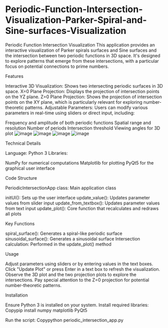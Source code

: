 # Periodic-Function-Intersection-Visualization-Parker-Spiral-and-Sine-surfaces-Visualization
Periodic Function Intersection Visualization This application provides an interactive visualization of Parker spirals surfaces and Sine surfaces and the intersection between two periodic functions in 3D space. It's designed to explore patterns that emerge from these intersections, with a particular focus on potential connections to prime numbers.

Features

Interactive 3D Visualization: Shows two intersecting periodic surfaces in 3D space.
X=0 Plane Projection: Displays the projection of intersection points on the YZ plane.
Z=0 Plane Projection: Shows the projection of intersection points on the XY plane, which is particularly relevant for exploring number-theoretic patterns.
Adjustable Parameters: Users can modify various parameters in real-time using sliders or direct input, including:

Frequency and amplitude of both periodic functions
Spatial range and resolution
Number of periods
Intersection threshold
Viewing angles for 3D plot
![image](https://github.com/user-attachments/assets/dde8b7a4-5d60-47b0-a466-f41fb3ca0f74)
![image](https://github.com/user-attachments/assets/76e48582-cb79-4316-88d9-0549e1b7deb1)
![image](https://github.com/user-attachments/assets/ff69cab7-5f8a-487d-9ecd-29da9dab07af)
![image](https://github.com/user-attachments/assets/e8b68ca8-33db-4db0-be05-c8c94176d9e0)

Technical Details

Language: Python 3
Libraries:

NumPy for numerical computations
Matplotlib for plotting
PyQt5 for the graphical user interface

Code Structure

PeriodicIntersectionApp class: Main application class

initUI(): Sets up the user interface
update_value(): Updates parameter values from slider input
update_from_textbox(): Updates parameter values from text input
update_plot(): Core function that recalculates and redraws all plots

Key Functions

spiral_surface(): Generates a spiral-like periodic surface
sinusoidal_surface(): Generates a sinusoidal surface
Intersection calculation: Performed in the update_plot() method

Usage

Adjust parameters using sliders or by entering values in the text boxes.
Click "Update Plot" or press Enter in a text box to refresh the visualization.
Observe the 3D plot and the two projection plots to explore the intersections.
Pay special attention to the Z=0 projection for potential number-theoretic patterns.

Installation

Ensure Python 3 is installed on your system.
Install required libraries:
Copypip install numpy matplotlib PyQt5

Run the script:
Copypython periodic_intersection_app.py
